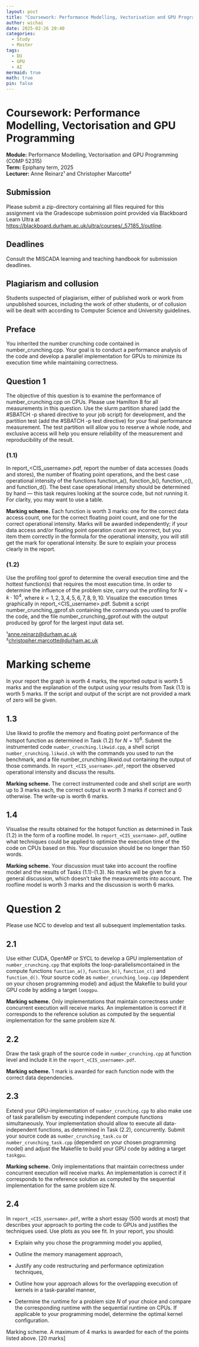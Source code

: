 ```yaml
---
layout: post
title: "Coursework: Performance Modelling, Vectorisation and GPU Programming"
author: wichai
date: 2025-02-26 20:40
categories:
  - Study
  - Master
tags:
  - DU
  - GPU
  - AI
mermaid: true
math: true
pin: false
---
```


# Coursework: Performance Modelling, Vectorisation and GPU Programming

**Module:** Performance Modelling, Vectorisation and GPU Programming (COMP 52315)  
**Term:** Epiphany term, 2025  
**Lecturer:** Anne Reinarz¹ and Christopher Marcotte²  

## Submission
Please submit a zip-directory containing all files required for this assignment via the Gradescope submission point provided via Blackboard Learn Ultra at <https://blackboard.durham.ac.uk/ultra/courses/_57185_1/outline>.

## Deadlines
Consult the MISCADA learning and teaching handbook for submission deadlines.

## Plagiarism and collusion
Students suspected of plagiarism, either of published work or work from unpublished sources, including the work of other students, or of collusion will be dealt with according to Computer Science and University guidelines.

## Preface
You inherited the number crunching code contained in number_crunching.cpp. Your goal is to conduct a performance analysis of the code and develop a parallel implementation for GPUs to minimize its execution time while maintaining correctness.

## Question 1
The objective of this question is to examine the performance of number_crunching.cpp on CPUs. Please use Hamilton 8 for all measurements in this question. Use the slurm partition shared (add the #SBATCH -p shared directive to your job script) for development, and the partition test (add the #SBATCH -p test directive) for your final performance measurement. The test partition will allow you to reserve a whole node, and exclusive access will help you ensure reliability of the measurement and reproducibility of the result.

### (1.1)
In report_<CIS_username>.pdf, report the number of data accesses (loads and stores), the number of floating point operations, and the best case operational intensity of the functions function_a(), function_b(), function_c(), and function_d(). The best case operational intensity should be determined by hand — this task requires looking at the source code, but not running it. For clarity, you may want to use a table.

**Marking scheme.** Each function is worth 3 marks: one for the correct data access count, one for the correct floating point count, and one for the correct operational intensity. Marks will be awarded independently; if your data access and/or floating point operation count are incorrect, but you item them correctly in the formula for the operational intensity, you will still get the mark for operational intensity. Be sure to explain your process clearly in the report.

### (1.2)
Use the profiling tool gprof to determine the overall execution time and the hottest function(s) that requires the most execution time. In order to determine the influence of the problem size, carry out the profiling for $N = k \cdot 10^4$, where $k = 1, 2, 3, 4, 5, 6, 7, 8, 9, 10$. Visualize the execution times graphically in report_<CIS_username>.pdf. Submit a script number_crunching_gprof.sh containing the commands you used to profile the code, and the file number_crunching_gprof.out with the output produced by gprof for the largest input data set.

¹[anne.reinarz@durham.ac.uk](mailto:anne.reinarz@durham.ac.uk)  
²[christopher.marcotte@durham.ac.uk](mailto:christopher.marcotte@durham.ac.uk)  

# Marking scheme

In your report the graph is worth 4 marks, the reported output is worth 5 marks and the explanation of the output using your results from Task (1.1) is worth 5 marks. If the script and output of the script are not provided a mark of zero will be given. 

## 1.3 
Use likwid to profile the memory and floating point performance of the hotspot function as determined in Task (1.2) for $N = 10^6$. Submit the instrumented code `number_crunching.likwid.cpp`, a shell script `number_crunching.likwid.sh` with the commands you used to run the benchmark, and a file number_crunching.likwid.out containing the output of those commands. In `report_<CIS_username>.pdf`, report the observed operational intensity and discuss the results.

**Marking scheme.** The correct instrumented code and shell script are worth up to 3 marks each, the correct output is worth 3 marks if correct and 0 otherwise. The write-up is worth 6 marks.

## 1.4 
Visualise the results obtained for the hotspot function as determined in Task (1.2) in the form of a roofline model. In `report_<CIS_username>.pdf`, outline what techniques could be applied to optimize the execution time of the code on CPUs based on this. Your discussion should be no longer than 150 words.

**Marking scheme.** Your discussion must take into account the roofline model and the results of Tasks (1.1)-(1.3). No marks will be given for a general discussion, which doesn’t take the measurements into account. The roofline model is worth 3 marks and the discussion is worth 6 marks.

# Question 2

Please use NCC to develop and test all subsequent implementation tasks.

## 2.1 
Use either CUDA, OpenMP or SYCL to develop a GPU implementation of `number_crunching.cpp` that exploits the loop-parallelismcontained in the compute functions `function_a()`, `function_b()`, `function_c()` and `function_d()`. Your source code as `number_crunching_loop.cpp` (dependent on your chosen programming model) and adjust the Makefile to build your GPU code by adding a target `loopgpu`.

**Marking scheme.** Only implementations that maintain correctness under concurrent execution will receive marks. An implementation is correct if it corresponds to the reference solution as computed by the sequential implementation for the same problem size $N$.

## 2.2 
Draw the task graph of the source code in `number_crunching.cpp` at function level and include it in the `report_<CIS_username>.pdf`.

**Marking scheme.** 1 mark is awarded for each function node with the correct data dependencies.

## 2.3 
Extend your GPU-implementation of `number_crunching.cpp` to also make use of task parallelism by executing independent compute functions simultaneously. Your implementation should allow to execute all data-independent functions, as determined in Task (2.2), concurrently. Submit your source code as `number_crunching_task.cu` or `number_crunching_task.cpp` (dependent on your chosen programming model) and adjust the Makefile to build your GPU code by adding a target `taskgpu`.

**Marking scheme.** Only implementations that maintain correctness under concurrent execution will receive marks. An implementation is correct if it corresponds to the reference solution as computed by the sequential implementation for the same problem size $N$.

## 2.4 
In `report_<CIS_username>.pdf`, write a short essay (500 words at most) that describes your approach to porting the code to GPUs and justifies the techniques used. Use plots as you see fit. In your report, you should:

- Explain why you chose the programming model you applied,
- Outline the memory management approach,

- Justify any code restructuring and performance optimization techniques,
- Outline how your approach allows for the overlapping execution of kernels in a task-parallel manner,
- Determine the runtime for a problem size $N$ of your choice and compare the corresponding runtime with the sequential runtime on CPUs. If applicable to your programming model, determine the optimal kernel configuration.

Marking scheme. A maximum of 4 marks is awarded for each of the points listed above. [20 marks]
